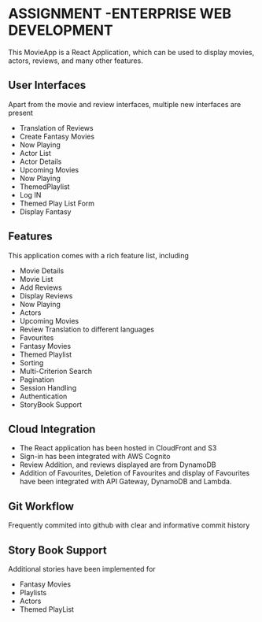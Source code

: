 # ASSIGNMENT -ENTERPRISE WEB DEVELOPMENT

This MovieApp is a React Application, which can be used to display movies, actors, reviews, and many other features.

## User Interfaces

Apart from the movie and review interfaces, multiple new interfaces are present

- Translation of Reviews
- Create Fantasy Movies
- Now Playing
- Actor List
- Actor Details
- Upcoming Movies
- Now Playing
- ThemedPlaylist
- Log IN
- Themed Play List Form
- Display Fantasy

##  Features

This application comes with a rich feature list, including

- Movie Details
- Movie List
- Add Reviews
- Display Reviews
- Now Playing
- Actors 
- Upcoming Movies
- Review Translation to different languages
- Favourites
- Fantasy Movies
- Themed Playlist
- Sorting
- Multi-Criterion Search
- Pagination
- Session Handling
- Authentication
- StoryBook Support

##  Cloud Integration

- The React application has been hosted in CloudFront and S3
- Sign-in has been integrated with AWS Cognito
- Review Addition, and reviews displayed are from DynamoDB
- Addition of Favourites, Deletion of Favourites and display of Favourites have been integrated with API Gateway, DynamoDB and Lambda.

##  Git Workflow
Frequently commited into github with clear and informative commit history


##  Story Book Support
Additional stories have been implemented for 
- Fantasy Movies
- Playlists
- Actors
- Themed PlayList

